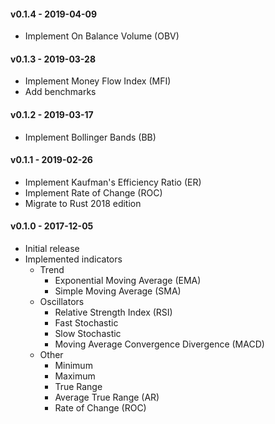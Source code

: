 #### v0.1.4 - 2019-04-09

* Implement On Balance Volume (OBV)

#### v0.1.3 - 2019-03-28

* Implement Money Flow Index (MFI)
* Add benchmarks

#### v0.1.2 - 2019-03-17

* Implement Bollinger Bands (BB)

#### v0.1.1 - 2019-02-26

* Implement Kaufman's Efficiency Ratio (ER)
* Implement Rate of Change (ROC)
* Migrate to Rust 2018 edition

#### v0.1.0 - 2017-12-05

* Initial release
* Implemented indicators
  * Trend
    * Exponential Moving Average (EMA)
    * Simple Moving Average (SMA)
  * Oscillators
    * Relative Strength Index (RSI)
    * Fast Stochastic
    * Slow Stochastic
    * Moving Average Convergence Divergence (MACD)
  * Other
    * Minimum
    * Maximum
    * True Range
    * Average True Range (AR)
    * Rate of Change (ROC)
